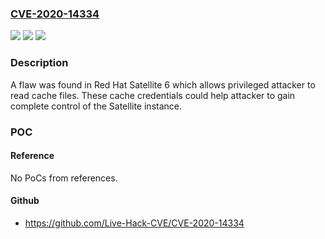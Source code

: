 ### [CVE-2020-14334](https://cve.mitre.org/cgi-bin/cvename.cgi?name=CVE-2020-14334)
![](https://img.shields.io/static/v1?label=Product&message=Red%20Hat%20Satellite&color=blue)
![](https://img.shields.io/static/v1?label=Version&message=%3D%206%20&color=brighgreen)
![](https://img.shields.io/static/v1?label=Vulnerability&message=Improper%20access%20control%20CWE-522&color=brighgreen)

### Description

A flaw was found in Red Hat Satellite 6 which allows privileged attacker to read cache files. These cache credentials could help attacker to gain complete control of the Satellite instance.

### POC

#### Reference
No PoCs from references.

#### Github
- https://github.com/Live-Hack-CVE/CVE-2020-14334

